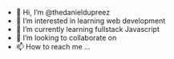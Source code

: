 - 👋 Hi, I’m @thedanieldupreez
- 👀 I’m interested in learning web development
- 🌱 I’m currently learning fullstack Javascript
- 💞️ I’m looking to collaborate on 
- 📫 How to reach me ...

<!---
thedanieldupreez/thedanieldupreez is a ✨ special ✨ repository because its `README.md` (this file) appears on your GitHub profile.
You can click the Preview link to take a look at your changes.
--->
